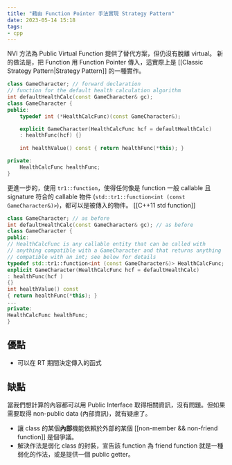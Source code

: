 ```yaml
---
title: "藉由 Function Pointer 手法實現 Strategy Pattern"
date: 2023-05-14 15:18
tags:
- cpp
---
```


NVI 方法為 Public Virtual Function 提供了替代方案，但仍沒有脫離 virtual。
新的做法是，把 Function 用 Function Pointer 傳入，這實際上是  [[Classic Strategy Pattern|Strategy Pattern]] 的一種實作。

```cpp
class GameCharacter; // forward declaration
// function for the default health calculation algorithm
int defaultHealthCalc(const GameCharacter& gc);
class GameCharacter {
public:
	typedef int (*HealthCalcFunc)(const GameCharacter&);

	explicit GameCharacter(HealthCalcFunc hcf = defaultHealthCalc)
	: healthFunc(hcf) {}
	
	int healthValue() const { return healthFunc(*this); }

private:
	HealthCalcFunc healthFunc;
}
```

更進一步的，使用 `tr1::function`，使得任何像是 function 一般 callable 且 signature 符合的 callable 物件 (`std::tr1::function<int (const GameCharacter&)>`)，都可以是被傳入的物件。
[[C++11 std function]]

```cpp
class GameCharacter; // as before
int defaultHealthCalc(const GameCharacter& gc); // as before
class GameCharacter {
public:
// HealthCalcFunc is any callable entity that can be called with
// anything compatible with a GameCharacter and that returns anything
// compatible with an int; see below for details
typedef std::tr1::function<int (const GameCharacter&)> HealthCalcFunc;
explicit GameCharacter(HealthCalcFunc hcf = defaultHealthCalc)
: healthFunc(hcf )
{}
int healthValue() const 
{ return healthFunc(*this); }
...
private:
HealthCalcFunc healthFunc;
}
```

## 優點
- 可以在 RT 期間決定傳入的函式

## 缺點
當我們想計算的內容都可以用 Public Interface 取得相關資訊，沒有問題。但如果需要取得 non-public data (內部資訊)，就有疑慮了。
- 讓 class 的某個**內部**機能依賴於外部的某個 [[non-member && non-friend function]] 是個爭議。
- 解決作法是弱化 class 的封裝，宣告該 function 為 friend function 就是一種弱化的作法，或是提供一個 public getter。

